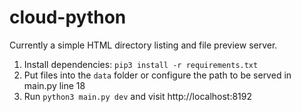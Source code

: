 # cloud-python

Currently a simple HTML directory listing and file preview server.

1. Install dependencies: `pip3 install -r requirements.txt`
2. Put files into the `data` folder or configure the path to be served in main.py line 18
3. Run `python3 main.py dev` and visit http://localhost:8192
